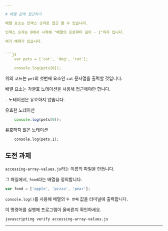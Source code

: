```yaml
---

# 배열 값에 접근하기

배열 요소는 인덱스 숫자로 접근 할 수 있습니다.

인덱스 숫자는 0에서 시작해 "배열의 프로퍼티 길이 - 1"까지 입니다.

여기 예제가 있습니다.


```js
	var pets = ['cat', 'dog', 'rat'];

	console.log(pets[0]);
```

위의 코드는 `pet`의 첫번째 요소인 `cat` 문자열을 출력할 것입니다.

배열 요소는 각괄호 노테이션을 사용해 접근해야만 합니다.

`.` 노테이션은 유효하지 않습니다.

유효한 노테이션

```js
	console.log(pets[0]);
```

유효하지 않은 노테이션
```
	console.log(pets.1);
```

## 도전 과제

`accessing-array-values.js`라는 이름의 파일을 만듭니다.

그 파일에서, `food`라는 배열을 정의합니다.
```js 
var food = ['apple', 'pizza', 'pear'];
```


`console.log()`를 사용해 배열의 `두 번째` 값을 터미널에 출력합니다.

이 명령어를 실행해 프로그램이 올바른지 확인하세요.

`javascripting verify accessing-array-values.js`

---
```

